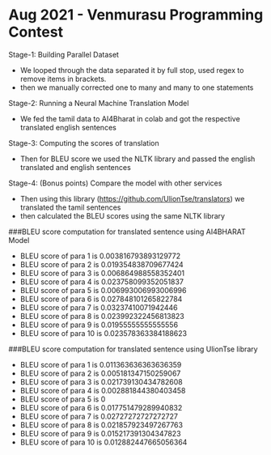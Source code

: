 # Aug 2021 - Venmurasu Programming Contest 


Stage-1: Building Parallel Dataset

 - We looped through the data separated it by full stop, used regex to remove items in brackets.
 - then we manually corrected one to many and many to one statements

Stage-2: Running a Neural Machine Translation Model

- We fed the tamil data to AI4Bharat in colab and got the respective translated english sentences

Stage-3: Computing the scores of translation

- Then for BLEU score we used the NLTK library and passed the english translated and english sentences

Stage-4: (Bonus points) Compare the model with other services

- Then using this library (https://github.com/UlionTse/translators) we translated the tamil sentences
- then calculated the BLEU scores using the same NLTK library

###BLEU score computation for translated sentence using AI4BHARAT Model
- BLEU score of para 1 is 0.003816793893129772
- BLEU score of para 2 is 0.019354838709677424
- BLEU score of para 3 is 0.006864988558352401
- BLEU score of para 4 is 0.023758099352051837
- BLEU score of para 5 is 0.006993006993006996
- BLEU score of para 6 is 0.027848101265822784
- BLEU score of para 7 is 0.03237410071942446
- BLEU score of para 8 is 0.023992322456813823
- BLEU score of para 9 is 0.01955555555555556
- BLEU score of para 10 is 0.023578363384188623

###BLEU score computation for translated sentence using UlionTse library
- BLEU score of para 1 is 0.011363636363636359
- BLEU score of para 2 is 0.005181347150259067
- BLEU score of para 3 is 0.021739130434782608
- BLEU score of para 4 is 0.002881844380403458
- BLEU score of para 5 is 0
- BLEU score of para 6 is 0.017751479289940832
- BLEU score of para 7 is 0.02727272727272727
- BLEU score of para 8 is 0.021857923497267763
- BLEU score of para 9 is 0.015217391304347823
- BLEU score of para 10 is 0.012882447665056364
